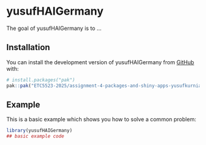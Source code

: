 
# yusufHAIGermany

<!-- badges: start -->
<!-- badges: end -->

The goal of yusufHAIGermany is to ...

## Installation

You can install the development version of yusufHAIGermany from [GitHub](https://github.com/) with:

``` r
# install.packages("pak")
pak::pak("ETC5523-2025/assignment-4-packages-and-shiny-apps-yusufkurniar01")
```

## Example

This is a basic example which shows you how to solve a common problem:

``` r
library(yusufHAIGermany)
## basic example code
```

